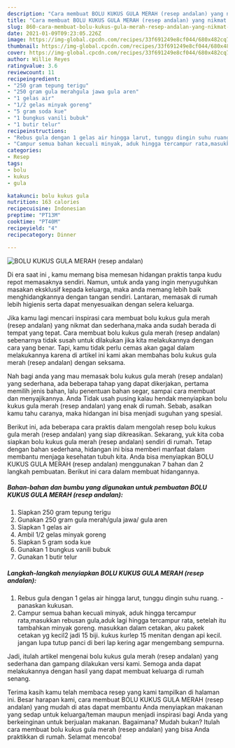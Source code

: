 ```yaml
---
description: "Cara membuat BOLU KUKUS GULA MERAH (resep andalan) yang nikmat Untuk Jualan"
title: "Cara membuat BOLU KUKUS GULA MERAH (resep andalan) yang nikmat Untuk Jualan"
slug: 860-cara-membuat-bolu-kukus-gula-merah-resep-andalan-yang-nikmat-untuk-jualan
date: 2021-01-09T09:23:05.226Z
image: https://img-global.cpcdn.com/recipes/33f691249e8cf044/680x482cq70/bolu-kukus-gula-merah-resep-andalan-foto-resep-utama.jpg
thumbnail: https://img-global.cpcdn.com/recipes/33f691249e8cf044/680x482cq70/bolu-kukus-gula-merah-resep-andalan-foto-resep-utama.jpg
cover: https://img-global.cpcdn.com/recipes/33f691249e8cf044/680x482cq70/bolu-kukus-gula-merah-resep-andalan-foto-resep-utama.jpg
author: Willie Reyes
ratingvalue: 3.6
reviewcount: 11
recipeingredient:
- "250 gram tepung terigu"
- "250 gram gula merahgula jawa gula aren"
- "1 gelas air"
- "1/2 gelas minyak goreng"
- "5 gram soda kue"
- "1 bungkus vanili bubuk"
- "1 butir telur"
recipeinstructions:
- "Rebus gula dengan 1 gelas air hingga larut, tunggu dingin suhu ruang. panaskan kukusan."
- "Campur semua bahan kecuali minyak, aduk hingga tercampur rata,masukkan rebusan gula,aduk lagi hingga tercampur rata, setelah itu tambahkan minyak goreng. masukkan dalam cetakan, aku pakek cetakan yg kecil2 jadi 15 biji. kukus kurlep 15 menitan dengan api kecil. jangan lupa tutup panci di beri lap kering agar mengembang sempurna."
categories:
- Resep
tags:
- bolu
- kukus
- gula

katakunci: bolu kukus gula 
nutrition: 163 calories
recipecuisine: Indonesian
preptime: "PT13M"
cooktime: "PT40M"
recipeyield: "4"
recipecategory: Dinner

---
```



![BOLU KUKUS GULA MERAH (resep andalan)](https://img-global.cpcdn.com/recipes/33f691249e8cf044/680x482cq70/bolu-kukus-gula-merah-resep-andalan-foto-resep-utama.jpg)

Di era  saat ini , kamu memang bisa memesan hidangan praktis tanpa kudu repot memasaknya sendiri. Namun, untuk anda yang ingin menyuguhkan masakan eksklusif kepada keluarga, maka anda memang lebih baik menghidangkannya dengan tangan sendiri. Lantaran, memasak di rumah lebih higienis serta dapat menyesuaikan dengan selera keluarga.

Jika kamu lagi mencari inspirasi cara membuat bolu kukus gula merah (resep andalan) yang nikmat dan sederhana,maka anda sudah berada di tempat yang tepat. Cara membuat bolu kukus gula merah (resep andalan)  sebenarnya tidak susah untuk dilakukan jika kita melakukannya dengan cara yang benar. Tapi, kamu tidak perlu cemas akan gagal dalam melakukannya 
karena di artikel ini kami akan membahas bolu kukus gula merah (resep andalan) dengan seksama.  



Nah bagi anda yang mau memasak bolu kukus gula merah (resep andalan) yang sederhana, ada beberapa tahap yang dapat dikerjakan, pertama memilih jenis bahan, lalu penentuan bahan segar, sampai cara membuat dan menyajikannya. Anda Tidak usah pusing kalau hendak menyiapkan bolu kukus gula merah (resep andalan) yang enak di rumah. Sebab, asalkan kamu  tahu caranya, maka hidangan ini bisa menjadi suguhan yang spesial.

Berikut ini, ada beberapa cara praktis  dalam mengolah resep bolu kukus gula merah (resep andalan) yang siap dikreasikan. Sekarang, yuk kita coba siapkan bolu kukus gula merah (resep andalan) sendiri di rumah. Tetap dengan bahan sederhana, hidangan ini bisa memberi manfaat dalam membantu menjaga kesehatan tubuh kita. Anda bisa menyiapkan BOLU KUKUS GULA MERAH (resep andalan) menggunakan 7 bahan dan 2 langkah pembuatan. Berikut ini cara dalam membuat hidangannya.

<!--inarticleads1-->

##### Bahan-bahan dan bumbu yang digunakan untuk pembuatan BOLU KUKUS GULA MERAH (resep andalan):

1. Siapkan 250 gram tepung terigu
1. Gunakan 250 gram gula merah/gula jawa/ gula aren
1. Siapkan 1 gelas air
1. Ambil 1/2 gelas minyak goreng
1. Siapkan 5 gram soda kue
1. Gunakan 1 bungkus vanili bubuk
1. Gunakan 1 butir telur




<!--inarticleads2-->

##### Langkah-langkah menyiapkan BOLU KUKUS GULA MERAH (resep andalan):

1. Rebus gula dengan 1 gelas air hingga larut, tunggu dingin suhu ruang. - panaskan kukusan.
1. Campur semua bahan kecuali minyak, aduk hingga tercampur rata,masukkan rebusan gula,aduk lagi hingga tercampur rata, setelah itu tambahkan minyak goreng. masukkan dalam cetakan, aku pakek cetakan yg kecil2 jadi 15 biji. kukus kurlep 15 menitan dengan api kecil. jangan lupa tutup panci di beri lap kering agar mengembang sempurna.




Jadi, itulah artikel mengenai  bolu kukus gula merah (resep andalan)  yang sederhana dan gampang dilakukan versi kami. Semoga anda dapat melakukannya dengan hasil yang dapat membuat keluarga di rumah senang. 

Terima kasih kamu telah membaca resep yang kami tampilkan di halaman ini. Besar harapan kami, cara membuat  BOLU KUKUS GULA MERAH (resep andalan) yang mudah di atas dapat membantu Anda menyiapkan makanan yang sedap untuk keluarga/teman maupun menjadi inspirasi bagi Anda yang berkeinginan untuk berjualan makanan. Bagaimana? Mudah bukan? Itulah cara membuat bolu kukus gula merah (resep andalan) yang bisa Anda praktikkan di rumah. Selamat mencoba!

